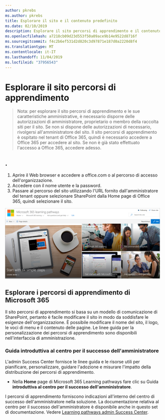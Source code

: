 ```yaml
---
author: pkrebs
ms.author: pkrebs
title: Esplorare il sito e il contenuto predefinito
ms.date: 02/10/2019
description: Esplorare il sito percorsi di apprendimento e il contenuto predefinito
ms.openlocfilehash: a7218cb09d23d553f50a09ace9b14e9522d8716f
ms.sourcegitcommit: f4c2b6ef531d2d820c3d97871e187d0a2220d8f4
ms.translationtype: MT
ms.contentlocale: it-IT
ms.lasthandoff: 11/04/2019
ms.locfileid: "37956543"
---
```

# <a name="explore-the-learning-pathways-site"></a>Esplorare il sito percorsi di apprendimento

> Nota: per esplorare il sito percorsi di apprendimento e le sue caratteristiche amministrative, è necessario disporre delle autorizzazioni di amministratore, proprietario o membro della raccolta siti per il sito. Se non si dispone delle autorizzazioni di necessario, rivolgersi all'amministratore del sito. Il sito percorsi di apprendimento è ospitato nel tenant di Office 365, quindi è necessario accedere a Office 365 per accedere al sito. Se non è già stato effettuato l'accesso a Office 365, accedere adesso. 

## <a name="sign-in-to-office-365"></a>. 

1.  Aprire il Web browser e accedere a office.com o al percorso di accesso dell'organizzazione. 
2.  Accedere con il nome utente e la password.
3.  Passare al percorso del sito utilizzando l'URL fornito dall'amministratore del tenant oppure selezionare SharePoint dalla Home page di Office 365, quindi selezionare il sito. 

![CG-exploresite. png](media/cg-introducing.png)

## <a name="explore-microsoft-365-learning-pathways"></a>Esplorare i percorsi di apprendimento di Microsoft 365

Il sito percorsi di apprendimento si basa su un modello di comunicazione di SharePoint, pertanto è facile modificare il sito in modo da soddisfare le esigenze dell'organizzazione. È possibile modificare il nome del sito, il logo, le voci di menu e il contenuto delle pagine. Le linee guida per la personalizzazione dei percorsi di apprendimento sono disponibili nell'interfaccia di amministrazione. 

### <a name="get-started-with-the-admin-success-center"></a>Guida introduttiva al centro per il successo dell'amministratore

L'admin Success Center fornisce le linee guida e le risorse utili per pianificare, personalizzare, guidare l'adozione e misurare l'impatto della distribuzione dei percorsi di apprendimento. 

- Nella **Home** page di Microsoft 365 Learning pathways fare clic su Guida **introduttiva al centro per il successo dell'amministratore**.

I percorsi di apprendimento forniscono indicazioni all'interno del centro di successo dell'amministratore nella soluzione. La documentazione relativa al centro per il successo dell'amministratore è disponibile anche in questo set di documentazione. Vedere [Learning pathways admin Success Center](custom_successcenter.md).